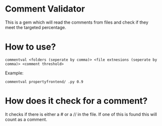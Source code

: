 Comment Validator
===========

This is a gem which will read the comments from files and check if they meet the targeted percentage.

# How to use?

```
commentval <folders (seperate by comma)> <file extnesions (seperate by comma)> <comment threshold>
```

Example:

```
commentval propertyfrontend/ .py 0.9
```

# How does it check for a comment?

It checks if there is either a # or a // in the file. If one of this is found this will count as a comment.

